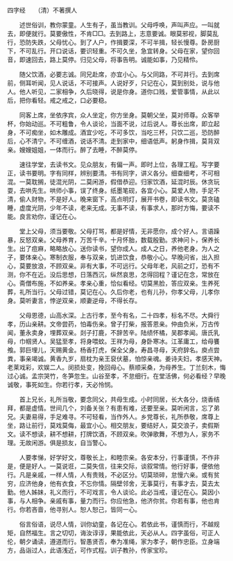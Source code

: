 四字经　　（清）不著撰人 

　　述世俗训，教你蒙童。人生有子，虽当教训。父母呼唤，声叫声应。一叫就去，即便就行。莫要傲性，不肯□□。去到路上，志意要诚。眼莫邪视，脚莫乱行，恐防失跌，父母忧心。到了人户，作揖要深，不可半揖，轻长慢尊。卧房厨下，不可乱行。开口说话，要识轻重。不可久坐，急宜转身。父母在家，望你回音，即速回去，路上莫停。归见父母，将事告明。诚能如事，乃见精伶。 

　　随父饮酒，必要志诚。同兄赴席，亦宜小心。与父同路，不可并行。去到席前，侧耳听闻，见人说话，不可接声。人说好歹，只记在心，莫到别处，说与他人。他人听见，二家相争，久后晓得，说是你身。道你口贱，爱管事情，从此以后，把你看轻。戒之戒之，口必要稳。 

　　同客上席，坐依序宾，众人坐定，你方坐身。莫朝父坐，莫对师尊。众客举杯，你始动巡。不可粗鲁，令人谈论，当面不说，过后说人。尊长出席，即立起身，不可痴坐，如木雕成。酒宜少吃，不可多饮，当吃三杯，只饮二巡，恐防醉后，心不清宁。不可缠酒，说话不清。走到家中，细语低声。躬身作揖，莫背双亲。嫂嫂姐姐，一体而行。醉了去睡，不醉莫停。 

　　速往学堂，去读书文。见众朋友，有偏一声。即时上位，各理工程。写字要正，读书要明。字有同样，辨别要清。书有同字，讲义各分。细查细考，不可相混。一莫耽搁，徒混光阴，二莫闲游，假借恭迎。归家饮酒，延混时辰。休贪玩耍，去哄先生。哄师小事，误了终身。纸墨笔砚，各宜小心。莫爱人物，手足不清，偷人财物，不是好人。晚来窗下，高点明灯，展开书卷，即读书文。莫贪磕睡，虚度光阴，少年不读，老来无成。无事不读，有事求人，那时方悔，要读不能。良言劝你，谨记在心。 

　　堂上父母，须当要敬。父母打骂，都是好情，无非愿你，成个好人。言语躁暴，反怒双亲。父母养育，万苦千辛。十月怀胎，数载殷勤。求神问卜，保养长生。出了痘麻，略略放心。送你读书，望你成人。成人之日，养他老身。为人之子，要体亲心。寒制衣服，奉与双亲，饥进饮食，恭敬小心。早晚问省，出入担心，莫要放浪，不顾双亲。非有大事，不可远行。父母年老，风前之灯，恐有不测，你不在近。没后思想，日落西沉，纵然哀思，怎得回程？谨记在念，常放在心。斋僧布施，不如养亲。孝亲心重，恰似看经。切莫黑脸，答应双亲。生养死葬，礼所当行。父母过错，莫记在心。久后你老，也有儿孙，你孝父母，儿孝你身。莫听妻言，悖逆双亲，顺妻逆母，不得长存。 

　　父母恩德，山高水深。上古行孝，至今有名，二十四孝，标名不尽。大舜行孝，历山亲耕。文帝尝药，怕毒伤亲。曾子打柴，报答恩亲。仲由负米，万古传闻，董永卖身，埋葬双亲。剡子打鹿，不辞苦辛。陆绩怀橘，吴郡孝闻。唐氏乳母，巾帼贤人。吴猛至孝，将身喂蚊。王祥为母，身卧寒冰。江革庸工，给母饔飧。郭巨埋儿，天赐黄金。杨香打虎，保全父身。寿昌寻母，天府辞名。庾点尝粪，事亲竭诚。黄香九岁，扇枕为亲王裒伏墓，怕惊亲魂。姜诗夫妇，孝感天神。老莱戏彩，欢娱二人。闵损处变，挽回母心。蔡顺采桑，为母养生。丁兰刻木，悔过心诚。孟宗哭竹，冬笋忽生。山谷至孝，不怠细行。在堂活佛，何必看经？早晚诚敬，事死如生。你若行孝，天必怜悯。 

　　首上兄长，礼所当敬，要念同父，共母生成。小时同居，长大各分，烧香结拜，都是虚情。世间几个，刘备关张？有患有难，还要至亲。莫听闲言，忘了弟兄。夫妻易得，手足难寻。不可轻看，当作外人。乡党尊长，礼所恭敬，席尊上坐，路让前行，莫戏莫侮，最宜小心。相交朋友，要结好人，莫交浪子，卖假斯文。读不想读，耕不想耕，打牌饮酒，不顾双亲。吹弹歌舞，不想为人，家务不理。无故闲游。俱是损友，自当警心。 

　　人要孝悌，好学好文，尊敬长上，和睦宗亲。各安本分，行事谨慎，不作非是，便是好人。一莫说诳，二莫失信，往来交际，谈叙常情。他行好事，便依他行。凡是亲戚，一样人情，人有贵贱，不必区分。切莫琐碎，怠慢六亲。或有贫穷，应济他身，他有衣食，不忘你情。隔壁邻舍，无事莫行，有事才去，莫去太勤。他人姊妹，礼义而行，不可戏言，令人谈论。此必当戒，谨记在心。莫因小事，与人相争。亲戚有事，量力而行。你应他急，他济你贫。你若有事，他也肯行。你若吝啬，他寻别人。恕人恕己，皆同一心。 

　　俗言俗语，说尽人情，训你幼童，各记在心。若依此书，谨慎而行，不越规矩，自然福生。言之切切，诲汝谆谆，果能依此，天必从人。四字虽俗，可正人伦，朝夕诵读，遵道而行。智愚贤否，奉为准绳，家为孝子，朝作忠臣。立身端方，品诣过人，此语浅近，可作式程。训子教孙，传家宝珍。 

